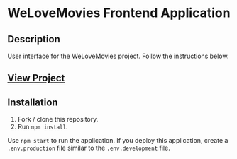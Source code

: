 # WeLoveMovies Frontend Application

## Description

User interface for the WeLoveMovies project. Follow the instructions below.

## <a href="https://welovemovies-catalog-frontend.herokuapp.com/" target="_blank">View Project</a>

## Installation

1. Fork / clone this repository.
1. Run `npm install`.

Use `npm start` to run the application. If you deploy this application, create a `.env.production` file similar to the `.env.development` file.
